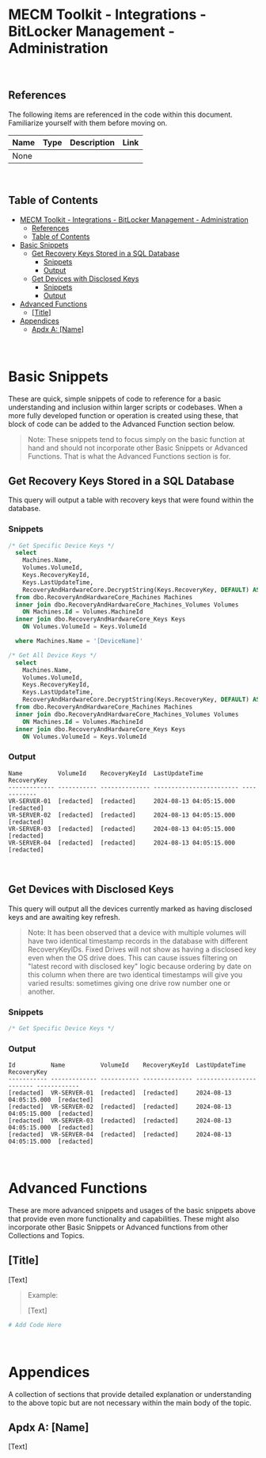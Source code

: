 # MECM Toolkit - Integrations - BitLocker Management - Administration

&nbsp;

## References

The following items are referenced in the code within this document. Familiarize yourself with them before moving on.

| Name                  | Type                        | Description                                                                                                       | Link |
|-----------------------|-----------------------------|-------------------------------------------------------------------------------------------------------------------|------|
| None | | | |

&nbsp;

## Table of Contents

- [MECM Toolkit - Integrations - BitLocker Management - Administration](#mecm-toolkit---integrations---bitlocker-management---administration)
  - [References](#references)
  - [Table of Contents](#table-of-contents)
- [Basic Snippets](#basic-snippets)
  - [Get Recovery Keys Stored in a SQL Database](#get-recovery-keys-stored-in-a-sql-database)
    - [Snippets](#snippets)
    - [Output](#output)
  - [Get Devices with Disclosed Keys](#get-devices-with-disclosed-keys)
    - [Snippets](#snippets-1)
    - [Output](#output-1)
- [Advanced Functions](#advanced-functions)
  - [\[Title\]](#title)
- [Appendices](#appendices)
  - [Apdx A: \[Name\]](#apdx-a-name)

&nbsp;

# Basic Snippets

These are quick, simple snippets of code to reference for a basic understanding and inclusion within larger scripts or codebases. When a more fully developed function or operation is created using these, that block of code can be added to the Advanced Function section below.

> Note: These snippets tend to focus simply on the basic function at hand and should not incorporate other Basic Snippets or Advanced Functions. That is what the Advanced Functions section is for.

## Get Recovery Keys Stored in a SQL Database

This query will output a table with recovery keys that were found within the database.

### Snippets

```SQL
/* Get Specific Device Keys */
  select
    Machines.Name,
    Volumes.VolumeId,
    Keys.RecoveryKeyId,
    Keys.LastUpdateTime,
    RecoveryAndHardwareCore.DecryptString(Keys.RecoveryKey, DEFAULT) AS RecoveryKey
  from dbo.RecoveryAndHardwareCore_Machines Machines
  inner join dbo.RecoveryAndHardwareCore_Machines_Volumes Volumes
    ON Machines.Id = Volumes.MachineId
  inner join dbo.RecoveryAndHardwareCore_Keys Keys
    ON Volumes.VolumeId = Keys.VolumeId

  where Machines.Name = '[DeviceName]'

/* Get All Device Keys */
  select
    Machines.Name,
    Volumes.VolumeId,
    Keys.RecoveryKeyId,
    Keys.LastUpdateTime,
    RecoveryAndHardwareCore.DecryptString(Keys.RecoveryKey, DEFAULT) AS RecoveryKey
  from dbo.RecoveryAndHardwareCore_Machines Machines
  inner join dbo.RecoveryAndHardwareCore_Machines_Volumes Volumes
    ON Machines.Id = Volumes.MachineId
  inner join dbo.RecoveryAndHardwareCore_Keys Keys
    ON Volumes.VolumeId = Keys.VolumeId
```

### Output

```
Name          VolumeId    RecoveryKeyId  LastUpdateTime           RecoveryKey
------------- ----------- -------------- ------------------------ ------------
VR-SERVER-01  [redacted]  [redacted]     2024-08-13 04:05:15.000  [redacted]
VR-SERVER-02  [redacted]  [redacted]     2024-08-13 04:05:15.000  [redacted]
VR-SERVER-03  [redacted]  [redacted]     2024-08-13 04:05:15.000  [redacted]
VR-SERVER-04  [redacted]  [redacted]     2024-08-13 04:05:15.000  [redacted]
```

&nbsp;

## Get Devices with Disclosed Keys

This query will output all the devices currently marked as having disclosed keys and are awaiting key refresh.

> Note: It has been observed that a device with multiple volumes will have two identical timestamp records in the database with different RecoveryKeyIDs. Fixed Drives will not show as having a disclosed key even when the OS drive does. This can cause issues filtering on "latest record with disclosed key" logic because ordering by date on this column when there are two identical timestamps will give you varied results: sometimes giving one drive row number one or another.

### Snippets

```SQL
/* Get Specific Device Keys */

```

### Output

```
Id          Name          VolumeId    RecoveryKeyId  LastUpdateTime           RecoveryKey
----------- ------------- ----------- -------------- ------------------------ ------------
[redacted]  VR-SERVER-01  [redacted]  [redacted]     2024-08-13 04:05:15.000  [redacted]
[redacted]  VR-SERVER-02  [redacted]  [redacted]     2024-08-13 04:05:15.000  [redacted]
[redacted]  VR-SERVER-03  [redacted]  [redacted]     2024-08-13 04:05:15.000  [redacted]
[redacted]  VR-SERVER-04  [redacted]  [redacted]     2024-08-13 04:05:15.000  [redacted]
```

&nbsp;

# Advanced Functions

These are more advanced snippets and usages of the basic snippets above that provide even more functionality and capabilities. These might also incorporate other Basic Snippets or Advanced functions from other Collections and Topics.

## [Title]

[Text]

> Example:
>
> [Text]

```powershell
# Add Code Here
```

&nbsp;

# Appendices

A collection of sections that provide detailed explanation or understanding to the above topic but are not necessary within the main body of the topic.

## Apdx A: [Name]

[Text]
